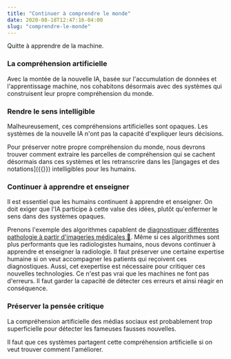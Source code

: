 ```yaml
---
title: "Continuer à comprendre le monde"
date: 2020-08-18T12:47:16-04:00
slug: "comprendre-le-monde"
---
```


Quitte à apprendre de la machine.
<!--more-->

### La compréhension artificielle

Avec la montée de la nouvelle IA, basée sur l'accumulation de données et l'apprentissage machine, 
nos cohabitons désormais avec des systèmes qui construisent leur propre compréhension du monde.

### Rendre le sens intelligible

Malheureusement, ces compréhensions artificielles sont opaques.
Les systèmes de la nouvelle IA n'ont pas la capacité d'expliquer leurs décisions.

Pour préserver notre propre compréhension du monde, nous devrons trouver comment
extraire les parcelles de compréhension qui se cachent désormais dans ces systèmes
et les retranscrire dans les [langages et des notations]({{<ref we-need-code>}}) intelligibles pour les humains.

### Continuer à apprendre et enseigner

Il est essentiel que les humains continuent à apprendre et enseigner.
On doit exiger que l'IA participe à cette valse des idées, plutôt qu'enfermer le sens dans des systèmes opaques.

Prenons l'exemple des algorithmes capablent de <a href="https://www.radiologybusiness.com/topics/artificial-intelligence/hello-ai-goodbye-radiology-we-know-it" target="_blank">diagnostiquer différentes pathologie à partir d'imageries médicales 🔗</a>.
Même si ces algorithmes sont plus performants que les radiologistes humains, nous devons continuer à 
apprendre et enseigner la radiologie. 
Il faut préserver une certaine expertise humaine si on veut accompagner les patients qui reçoivent ces diagnostiques.
Aussi, cet exepertise est nécessaire pour critiquer ces nouvelles technologies. 
Ce n'est pas vrai que les machines ne font pas d'erreurs.
Il faut garder la capacité de détecter ces erreurs et ainsi réagir en conséquence.

### Préserver la pensée critique

La compréhension artificielle des médias sociaux est probablement trop superficielle pour détecter les fameuses fausses nouvelles.

Il faut que ces systèmes partagent cette compréhension artificielle si on veut trouver comment l'améliorer.



<!--
<a href="https://iris-recherche.qc.ca/blogue/l-autre-personnalite-de-la-decennie-les-expert-e-s?fbclid=IwAR3S89PVkX6B4YWMJval9FnQ5kYdA1ftoemB3As8Aso6WaX0imcuPEiRQX0" target="_blank">respecter l'expertise en démocratie</a>
-->
